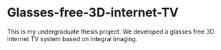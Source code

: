 # Glasses-free-3D-internet-TV
This is my undergraduate thesis project. We developed a glasses free 3D internet TV system based on integral imaging.

